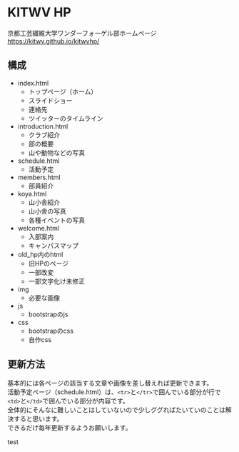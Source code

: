 # KITWV HP

京都工芸繊維大学ワンダーフォーゲル部ホームページ
https://kitwv.github.io/kitwvhp/

## 構成

-   index.html
    -   トップページ（ホーム）
    -   スライドショー
    -   連絡先
    -   ツイッターのタイムライン
-   introduction.html
    -   クラブ紹介
    -   部の概要
    -   山や動物などの写真
-   schedule.html
    -   活動予定
-   members.html
    -   部員紹介
-   koya.html
    -   山小舎紹介
    -   山小舎の写真
    -   各種イベントの写真
-   welcome.html
    -   入部案内
    -   キャンパスマップ
-   old_hp内のhtml
    -   旧HPのページ
    -   一部改変
    -   一部文字化け未修正
-   img
    -   必要な画像
-   js
    -   bootstrapのjs
-   css
    -   bootstrapのcss
    -   自作css

## 更新方法

基本的には各ページの該当する文章や画像を差し替えれば更新できます。  
活動予定ページ（schedule.html）は、`<tr>`と`</tr>`で囲んでいる部分が行で`<td>`と`</td>`で囲んでいる部分が内容です。  
全体的にそんなに難しいことはしていないので少しググればたいていのことは解決すると思います。  
できるだけ毎年更新するようお願いします。  

test
